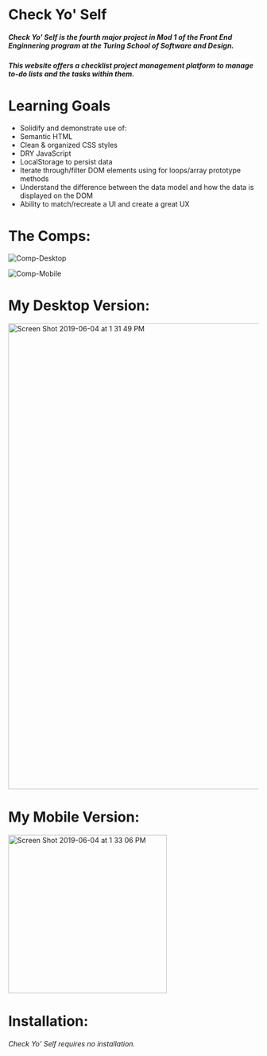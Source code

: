 # Check Yo' Self

##### Check Yo' Self is the fourth major project in Mod 1 of the Front End Enginnering program at the Turing School of Software and Design.

##### This website offers a checklist project management platform to manage to-do lists and the tasks within them. 

# Learning Goals

* Solidify and demonstrate use of:
* Semantic HTML
* Clean & organized CSS styles
* DRY JavaScript
* LocalStorage to persist data
* Iterate through/filter DOM elements using for loops/array prototype methods
* Understand the difference between the data model and how the data is displayed on the DOM
* Ability to match/recreate a UI and create a great UX

# The Comps:

![Comp-Desktop](https://user-images.githubusercontent.com/19739235/58907871-5dffb400-86cc-11e9-8231-e9d919f6cb98.jpg)

![Comp-Mobile](https://user-images.githubusercontent.com/19739235/58915570-898b9a00-86de-11e9-9fd1-6324c2f030a2.jpg)

# My Desktop Version:

<img width="938" alt="Screen Shot 2019-06-04 at 1 31 49 PM" src="https://user-images.githubusercontent.com/19739235/58908467-e6cb1f80-86cd-11e9-9e02-3061203cf4ff.png">

# My Mobile Version:

<img width="319" alt="Screen Shot 2019-06-04 at 1 33 06 PM" src="https://user-images.githubusercontent.com/19739235/58908520-05c9b180-86ce-11e9-8d09-2efc5c0eb37c.png">

# Installation:

###### Check Yo' Self requires no installation.
